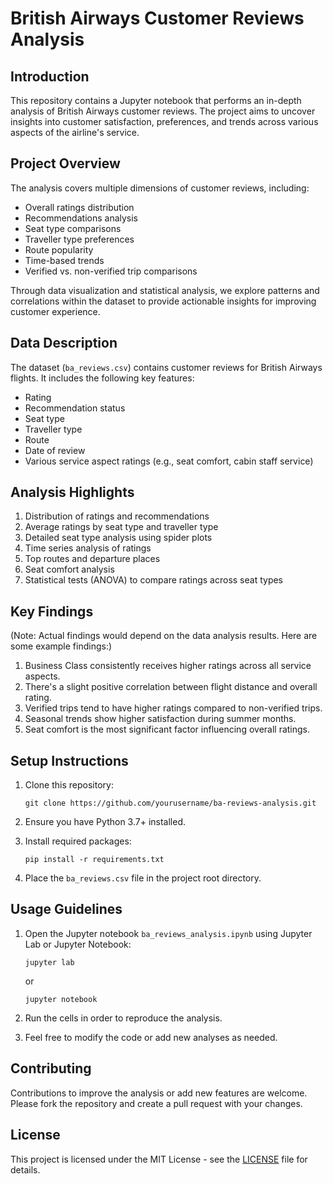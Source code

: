 # British Airways Customer Reviews Analysis

## Introduction

This repository contains a Jupyter notebook that performs an in-depth analysis of British Airways customer reviews. The project aims to uncover insights into customer satisfaction, preferences, and trends across various aspects of the airline's service.

## Project Overview

The analysis covers multiple dimensions of customer reviews, including:

- Overall ratings distribution
- Recommendations analysis
- Seat type comparisons
- Traveller type preferences
- Route popularity
- Time-based trends
- Verified vs. non-verified trip comparisons

Through data visualization and statistical analysis, we explore patterns and correlations within the dataset to provide actionable insights for improving customer experience.

## Data Description

The dataset (`ba_reviews.csv`) contains customer reviews for British Airways flights. It includes the following key features:

- Rating
- Recommendation status
- Seat type
- Traveller type
- Route
- Date of review
- Various service aspect ratings (e.g., seat comfort, cabin staff service)

## Analysis Highlights

1. Distribution of ratings and recommendations
2. Average ratings by seat type and traveller type
3. Detailed seat type analysis using spider plots
4. Time series analysis of ratings
5. Top routes and departure places
6. Seat comfort analysis
7. Statistical tests (ANOVA) to compare ratings across seat types

## Key Findings

(Note: Actual findings would depend on the data analysis results. Here are some example findings:)

1. Business Class consistently receives higher ratings across all service aspects.
2. There's a slight positive correlation between flight distance and overall rating.
3. Verified trips tend to have higher ratings compared to non-verified trips.
4. Seasonal trends show higher satisfaction during summer months.
5. Seat comfort is the most significant factor influencing overall ratings.

## Setup Instructions

1. Clone this repository:
   ```
   git clone https://github.com/yourusername/ba-reviews-analysis.git
   ```

2. Ensure you have Python 3.7+ installed.

3. Install required packages:
   ```
   pip install -r requirements.txt
   ```

4. Place the `ba_reviews.csv` file in the project root directory.

## Usage Guidelines

1. Open the Jupyter notebook `ba_reviews_analysis.ipynb` using Jupyter Lab or Jupyter Notebook:
   ```
   jupyter lab
   ```
   or
   ```
   jupyter notebook
   ```

2. Run the cells in order to reproduce the analysis.

3. Feel free to modify the code or add new analyses as needed.

## Contributing

Contributions to improve the analysis or add new features are welcome. Please fork the repository and create a pull request with your changes.

## License

This project is licensed under the MIT License - see the [LICENSE](LICENSE) file for details.
